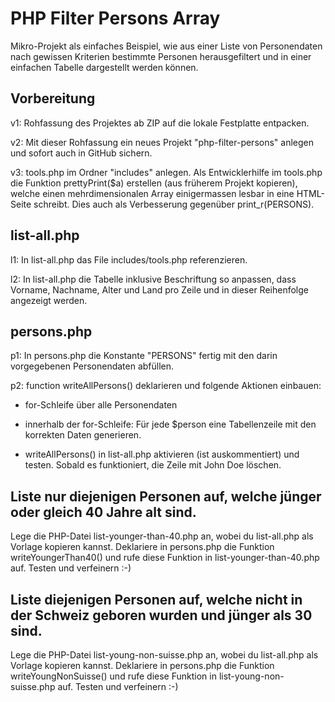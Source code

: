 # PHP Filter Persons Array
Mikro-Projekt als einfaches Beispiel, wie aus einer Liste von Personendaten
nach gewissen Kriterien bestimmte Personen herausgefiltert und in einer
einfachen Tabelle dargestellt werden können.

## Vorbereitung
v1: Rohfassung des Projektes ab ZIP auf die lokale Festplatte entpacken.

v2: Mit dieser Rohfassung ein neues Projekt "php-filter-persons" anlegen
    und sofort auch in GitHub sichern.

v3: tools.php im Ordner "includes" anlegen. Als Entwicklerhilfe im tools.php 
    die Funktion prettyPrint($a) erstellen (aus früherem Projekt kopieren),
    welche einen mehrdimensionalen Array einigermassen lesbar in eine HTML-Seite
    schreibt. Dies auch als Verbesserung gegenüber print_r(PERSONS).

## list-all.php
l1: In list-all.php das File includes/tools.php referenzieren.

l2: In list-all.php die Tabelle inklusive Beschriftung so anpassen, dass Vorname, 
    Nachname, Alter und Land pro Zeile und in dieser Reihenfolge angezeigt werden.

## persons.php
p1: In persons.php die Konstante "PERSONS" fertig mit den darin vorgegebenen
    Personendaten abfüllen.

p2: function writeAllPersons() deklarieren und folgende Aktionen einbauen:

- for-Schleife über alle Personendaten

- innerhalb der for-Schleife: Für jede $person eine Tabellenzeile mit den korrekten Daten generieren.

- writeAllPersons() in list-all.php aktivieren (ist auskommentiert)
und testen. Sobald es funktioniert, die Zeile mit John Doe löschen.

## Liste nur diejenigen Personen auf, welche jünger oder gleich 40 Jahre alt sind.
Lege die PHP-Datei list-younger-than-40.php an, wobei du list-all.php als Vorlage kopieren kannst.
Deklariere in persons.php die Funktion writeYoungerThan40() und rufe diese Funktion in list-younger-than-40.php auf. Testen und verfeinern :-)

## Liste diejenigen Personen auf, welche nicht in der Schweiz geboren wurden und jünger als 30 sind.
Lege die PHP-Datei list-young-non-suisse.php an, wobei du list-all.php als Vorlage kopieren kannst.
Deklariere in persons.php die Funktion writeYoungNonSuisse() und rufe diese Funktion in list-young-non-suisse.php auf. Testen und verfeinern :-)

